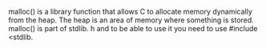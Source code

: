 malloc() is a library function that allows C to allocate memory dynamically from the heap. The heap is an area of memory where something is stored. malloc() is part of stdlib. h and to be able to use it you need to use #include <stdlib.
